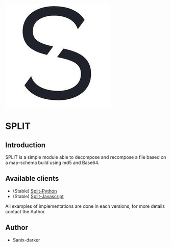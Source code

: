 <img src="./logo.png">

# SPLIT

## Introduction

SPLIT is a simple module able to decompose and recompose a file based on a map-schema build using md5 and Base64.

## Available clients

- (Stable) [Split-Python](/python)
- (Stable) [Split-Javascript](/javascript)

All examples of implementations are done in each versions, for more details contact the Author.

## Author

- Sanix-darker